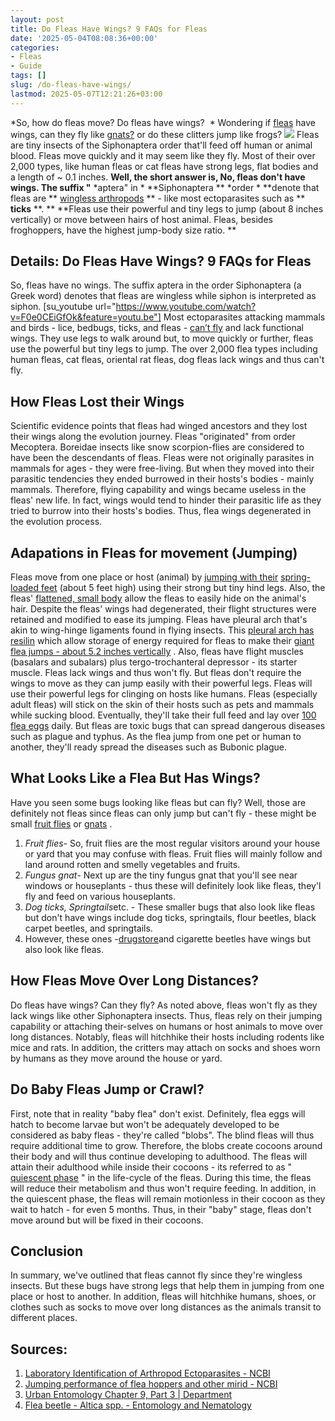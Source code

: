```yaml
---
layout: post
title: Do Fleas Have Wings? 9 FAQs for Fleas
date: '2025-05-04T08:08:36+00:00'
categories:
- Fleas
- Guide
tags: []
slug: /do-fleas-have-wings/
lastmod: 2025-05-07T12:21:26+03:00
---
```


*So, how do fleas move? Do fleas have wings?  *
Wondering if
[fleas](https://www.canr.msu.edu/ipm/uploads/files/Fleas.pdf)
have wings, can they fly like
[gnats?](https://pestpolicy.com/how-to-get-rid-of-gnats/)
or do these clitters jump like frogs?
![](/assets/img/img/)
Fleas are tiny insects of the Siphonaptera order that'll feed off human or animal blood.
Fleas move quickly and it may seem like they fly. Most of their over 2,000 types, like human fleas or cat fleas have strong legs, flat bodies and a length of ~ 0.1 inches.
**Well, the short answer is, No, fleas don't have wings. The suffix "**
*aptera" in *
**Siphonaptera **
*order *
**denote that fleas are **
[wingless arthropods](https://en.wikipedia.org/wiki/Aptera)
** - like most ectoparasites such as **
**ticks**
**. **
**Fleas use their powerful and tiny legs to jump (about 8 inches vertically) or move between hairs of host animal. Fleas, besides froghoppers, have the highest jump-body size ratio. **
## Details: Do Fleas Have Wings? 9 FAQs for Fleas
So, fleas have no wings. The suffix aptera in the order Siphonaptera (a Greek word) denotes that fleas are wingless while siphon is interpreted as siphon.
[su_youtube url="https://www.youtube.com/watch?v=F0e0CEiGfOk&feature=youtu.be"]
Most ectoparasites attacking mammals and birds - lice, bedbugs, ticks, and fleas -
[can’t fly](https://pestpolicy.com/do-fleas-fly/)
and lack functional wings. They use legs to walk around but, to move quickly or further, fleas use the powerful but tiny legs to jump.
The over 2,000 flea types including human fleas, cat fleas, oriental rat fleas, dog fleas lack wings and thus can't fly.
## How Fleas Lost their Wings
Scientific evidence points that fleas had winged ancestors and they lost their wings along the evolution journey. Fleas "originated" from order Mecoptera. Boreidae insects like snow scorpion-flies are considered to have been the descendants of fleas.
Fleas were not originally parasites in mammals for ages - they were free-living. But when they moved into their parasitic tendencies they ended burrowed in their hosts's bodies - mainly mammals.
Therefore, flying capability and wings became useless in the fleas' new life. In fact, wings would tend to hinder their parasitic life as they tried to burrow into their hosts's bodies. Thus, flea wings degenerated in the evolution process.
## Adapations in Fleas for movement (Jumping)
Fleas move from one place or host (animal) by
[jumping with their](https://www.wired.com/2011/02/flea-jumping-mechanics/)
[spring-loaded feet](https://www.wired.com/2011/02/flea-jumping-mechanics/)
(about 5 feet high) using their strong but tiny hind legs. Also, the fleas'
[flattened, small body](http://bioweb.uwlax.edu/bio210/s2012/dorshors_jaco/adaptation.htm)
allow the fleas to easily hide on the animal's hair.
Despite the fleas' wings had degenerated, their flight structures were retained and modified to ease its jumping. Fleas have pleural arch that's akin to wing-hinge ligaments found in flying insects.
This
[pleural arch has resilin](https://bmcbiol.biomedcentral.com/articles/10.1186/1741-7007-6-41)
which allow storage of energy required for fleas to make their
[giant flea jumps - about 5.2 inches vertically](https://pestpolicy.com/how-high-can-fleas-jump/)
. Also, fleas have flight muscles (basalars and subalars) plus tergo-trochanteral depressor - its starter muscle.
Fleas lack wings and thus won't fly. But fleas don't require the wings to move as they can jump easily with their powerful legs. Fleas will use their powerful legs for clinging on hosts like humans.
Fleas (especially adult fleas) will stick on the skin of their hosts such as pets and mammals while sucking blood. Eventually, they'll take their full feed and lay over
[100 flea eggs](https://pestpolicy.com/how-to-kill-flea-eggs/)
daily.
But fleas are toxic bugs that can spread dangerous diseases such as plague and typhus. As the flea jump from one pet or human to another, they'll ready spread the diseases such as Bubonic plague.
## What Looks Like a Flea But Has Wings?
Have you seen some bugs looking like fleas but can fly? Well, those are definitely not fleas since fleas can only jump but can't fly - these might be small
[fruit flies](https://pestpolicy.com/how-to-get-rid-of-fruit-flies/)
or
[gnats](https://pestpolicy.com/how-long-do-gnats-live/)
.
1. *Fruit flies*- So, fruit flies are the most regular visitors around your house or yard that you may confuse with fleas. Fruit flies will mainly follow and land around rotten and smelly vegetables and fruits.
2. *Fungus gnat*- Next up are the tiny fungus gnat that you'll see near windows or houseplants - thus these will definitely look like fleas, they'l fly and feed on various houseplants.
3. *Dog ticks, Springtails*etc. - These smaller bugs that also look like fleas but don't have wings include dog ticks, springtails, flour beetles, black carpet beetles, and springtails.
4. However, these ones -[drugstore](http://entomology.ifas.ufl.edu/creatures/urban/stored/drugstore_beetle.htm)and cigarette beetles have wings but also look like fleas.
## How Fleas Move Over Long Distances?
Do fleas have wings? Can they fly?
As noted above, fleas won't fly as they lack wings like other Siphonaptera insects. Thus, fleas rely on their jumping capability or attaching their-selves on humans or host animals to move over long distances.
Notably, fleas will hitchhike their hosts including rodents like mice and rats. In addition, the critters may attach on socks and shoes worn by humans as they move around the house or yard.
## Do Baby Fleas Jump or Crawl?
First, note that in reality "baby flea" don't exist. Definitely, flea eggs will hatch to become larvae but won't be adequately developed to be considered as baby fleas - they're called "blobs".
The blind fleas will thus require additional time to grow. Therefore, the blobs create cocoons around their body and will thus continue developing to adulthood.
The fleas will attain their
adulthood while inside their cocoons - its
referred
to as "
[quiescent phase](http://www.cvbd.org/en/flea-borne-diseases/about-fleas/development-cycle/preemerged-adult/)
" in the life-cycle of the fleas. During this time, the fleas will reduce their
metabolism and thus won't require feeding.
In addition, in the quiescent phase, the fleas will remain motionless in their cocoon as they wait to hatch - for even 5 months. Thus, in their "baby" stage, fleas don't move around but will be fixed in their cocoons.
## Conclusion
In summary, we've outlined that fleas cannot fly since they're wingless insects. But these bugs have strong legs that help them in jumping from one place or host to another.
In addition, fleas will hitchhike humans, shoes, or clothes such as socks to move over long distances as the animals transit to different places.
## Sources:
1. [Laboratory Identification of Arthropod Ectoparasites - NCBI](https://www.ncbi.nlm.nih.gov/pmc/articles/PMC3910909/)
2. [Jumping performance of flea hoppers and other mirid - NCBI](https://www.ncbi.nlm.nih.gov/pubmed/28193637)
3. [Urban Entomology Chapter 9, Part 3 | Department](https://entomology.ucr.edu/ebeling_ch9_3)
4. [Flea beetle - Altica spp. - Entomology and Nematology](http://entnemdept.ufl.edu/creatures/ORN/BEETLES/flea_beetle.html)
